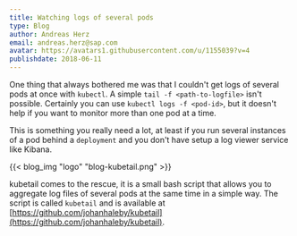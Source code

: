 ```yaml
---
title: Watching logs of several pods
type: Blog
author: Andreas Herz
email: andreas.herz@sap.com
avatar: https://avatars1.githubusercontent.com/u/1155039?v=4
publishdate: 2018-06-11
---
```


One thing that always bothered me was that I couldn't get logs of several pods at once with `kubectl`. A simple 
`tail -f <path-to-logfile>` isn't possible. Certainly you can use `kubectl logs -f <pod-id>`, but it doesn't 
help if you want to monitor more than one pod at a time.

This is something you really need a lot, at least if you run several instances of a pod behind a `deployment`
and you don't have setup a log viewer service like Kibana.

{{< blog_img "logo" "blog-kubetail.png" >}}


kubetail comes to the rescue, it is a small bash script that allows you to aggregate log files of several pods at 
the same time in a simple way. The script is called `kubetail` and is available at 
[https://github.com/johanhaleby/kubetail](https://github.com/johanhaleby/kubetail).

